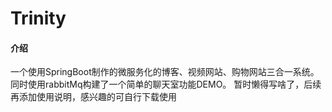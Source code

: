 # Trinity

#### 介绍
一个使用SpringBoot制作的微服务化的博客、视频网站、购物网站三合一系统。
同时使用rabbitMq构建了一个简单的聊天室功能DEMO。
暂时懒得写啥了，后续再添加使用说明，感兴趣的可自行下载使用

